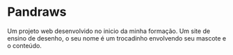 # Pandraws
Um projeto web desenvolvido no inicio da minha formação. Um site de ensino de desenho, o seu nome é um trocadinho envolvendo seu mascote e o conteúdo.

